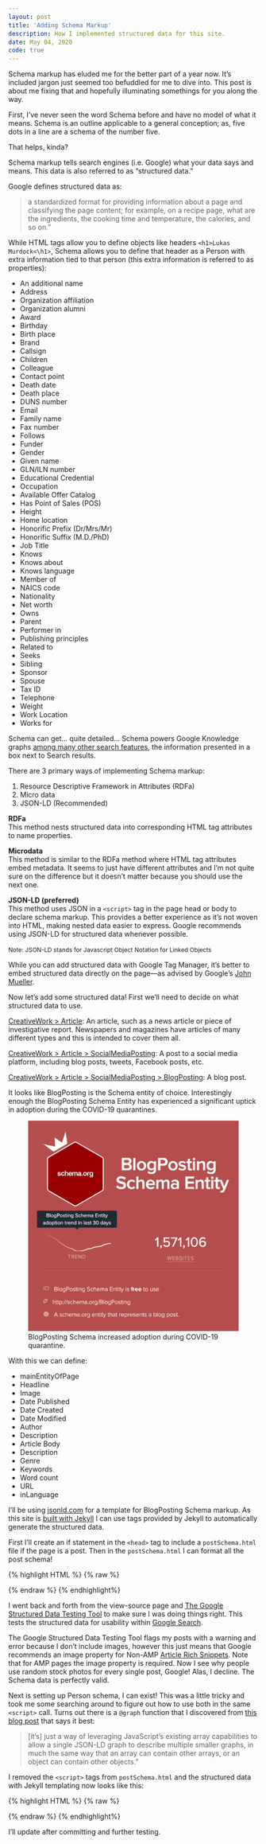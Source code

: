 ```yaml
---
layout: post
title: 'Adding Schema Markup'
description: How I implemented structured data for this site.
date: May 04, 2020
code: true
---
```


Schema markup has eluded me for the better part of a year now. It’s included jargon just seemed too befuddled for me to dive into. This post is about me fixing that and hopefully illuminating somethings for you along the way.

First, I’ve never seen the word Schema before and have no model of what it means. Schema is an outline applicable to a general conception; as, five dots in a line are a schema of the number five.

That helps, kinda?

Schema markup tells search engines (i.e. Google) what your data says and means. This data is also referred to as “structured data.”

Google defines structured data as:
> a standardized format for providing information about a page and classifying the page content; for example, on a recipe page, what are the ingredients, the cooking time and temperature, the calories, and so on.”


While HTML tags allow you to define objects like headers `<h1>Lukas Murdock<\h1>`, Schema allows you to define that header as a Person with extra information tied to that person (this extra information is referred to as properties):

* An additional name
* Address
* Organization affiliation
* Organization alumni
* Award
* Birthday
* Birth place
* Brand
* Callsign
* Children
* Colleague
* Contact point
* Death date
* Death place
* DUNS number
* Email
* Family name
* Fax number
* Follows
* Funder
* Gender
* Given name
* GLN/ILN number
* Educational Credential
* Occupation
* Available Offer Catalog
* Has Point of Sales (POS)
* Height
* Home location
* Honorific Prefix (Dr/Mrs/Mr)
* Honorific Suffix (M.D./PhD)
* Job Title
* Knows
* Knows about
* Knows language
* Member of
* NAICS code
* Nationality
* Net worth
* Owns
* Parent
* Performer in
* Publishing principles
* Related to
* Seeks
* Sibling
* Sponsor
* Spouse
* Tax ID
* Telephone
* Weight
* Work Location
* Works for

Schema can get… quite detailed… Schema powers Google Knowledge graphs [among many other search features](https://support.google.com/webmasters/answer/7358659), the information presented in a box next to Search results.


There are 3 primary ways of implementing Schema markup:
1. Resource Descriptive Framework in Attributes (RDFa)
2. Micro data
3. JSON-LD (Recommended)

**RDFa**  
This method nests structured data into corresponding HTML tag attributes to name properties.

**Microdata**  
This method is similar to the RDFa method where HTML tag attributes embed metadata. It seems to just have different attributes and I’m not quite sure on the difference but it doesn’t matter because you should use the next one.

**JSON-LD (preferred)**  
This method uses JSON in a `<script>` tag in the page head or body to declare schema markup. This provides a better experience as it’s not woven into HTML, making nested data easier to express.
<span class="full-underline" style="font-size: var(--font-small);">Google recommends using JSON-LD for structured data whenever possible.</span>  

<span style="font-size: 12px;">Note: JSON-LD stands for Javascript Object Notation for Linked Objects</span>

While you can add structured data with Google Tag Manager, it’s better to embed structured data directly on the page—as advised by Google’s [John](https://www.reddit.com/r/bigseo/comments/as8hce/does_google_read_hidden_html_content/egsip6s/) [Mueller](https://www.reddit.com/r/TechSEO/comments/aqf1u1/implementing_schema_via_gtm_vs_onsite_php/egg2467/).

Now let’s add some structured data! First we’ll need to decide on what structured data to use.

[CreativeWork > Article](https://schema.org/Article): An article, such as a news article or piece of investigative report. Newspapers and magazines have articles of many different types and this is intended to cover them all.

[CreativeWork > Article > SocialMediaPosting](https://schema.org/SocialMediaPosting): A post to a social media platform, including blog posts, tweets, Facebook posts, etc.

[CreativeWork > Article > SocialMediaPosting > BlogPosting](https://schema.org/BlogPosting): A blog post.

It looks like BlogPosting is the Schema entity of choice. Interestingly enough the BlogPosting Schema Entity has experienced a significant uptick in adoption during the COVID-19 quarantines.


<figure class="blog-figure image component image-big image-fullbleed body-copy-wide">
<img class="picture-image" src="/images/posts/schema-markup-blogposting.png" alt="">
<figcaption class="image-text">BlogPosting Schema increased adoption during COVID-19 quarantine.</figcaption>
</figure>



With this we can define:
* mainEntityOfPage
* Headline
* Image
* Date Published
* Date Created
* Date Modified
* Author
* Description
* Article Body
* Description
* Genre
* Keywords
* Word count
* URL
* inLanguage


I’ll be using [jsonld.com](https://jsonld.com/blog-post/) for a template for BlogPosting Schema markup. As this site is [built with Jekyll]({{site.baseurl}}/about-this-website/) I can use tags provided by Jekyll to automatically generate the structured data.

First I’ll create an if statement in the `<head>` tag to include  a `postSchema.html` file if the page is a post. Then in the `postSchema.html` I can format all the post schema!

{% highlight HTML %}
{% raw %}
<script type="application/ld+json">
    { "@context": "https://schema.org", 
        "@type": "BlogPosting",
        "mainEntityOfPage": {
            "@type": "WebPage",
            "@id": "https://lukasmurdock.com/writing/"
      },
        "headline": "{{ page.title }}",
        "url": "https://lukasmurdock.com/{{ page.url }}",
        "datePublished": "{{ page.date }}",
        "dateModified": "{% if page.last_modified_at %}{{page.last_modified_at}}{% else %}{{page.date}}{% endif %}",
        "image": "{% if page.image %}{{page.image}}{% endif %}",
        "author": {
            "@type": "Person",
            "name": "Lukas Murdock",
            "description": "Lukas Murdock is a human trying to do work that matters for people who care. Exploring design, development, and marketing.",
            "sameAs": [
                "https://www.linkedin.com/in/lukas-murdock/",
                "https://twitter.com/MurdockLukas",
                "https://github.com/LukasMurdock",
                "https://www.facebook.com/lukas.rex.murdock",
                "https://www.instagram.com/lukasauras.rex/",
                "https://www.youtube.com/channel/UCG8ZhvCtKlnPXkoJG2u52lw"
                ],
            "image": {
                "@type": "ImageObject",
                "url": "https://lukasmurdock.com/images/LM-portrait.jpg"
            },
            "givenName": "Lukas",
            "familyName": "Murdock",
            "publishingPrinciples": "https://lukasmurdock.com/",
            "email": {{ site.email | jsonify }}
        },
        "publisher": {
            "@type": "Organization",
            "name": "Lukas Murdock",
            "url": "https://lukasmurdock.com/",
            "logo": {
              "@type": "ImageObject",
              "width": 60,
              "height": 60,
              "url": "https://lukasmurdock.com/android-chrome-512x512.png"
            }
          },
        "description": "{{ page.description }}",
        "articleBody": {{ page.content | strip_html | jsonify }},
        {% if page.tags and page.tags !=  blank %}"keywords": {{ page.tags | join: ',' | jsonify }},{% endif %}
        "wordcount": "{{ page.content | number_of_words }}",
        "inLanguage": "en-US"
    }
</script>
{% endraw %}
{% endhighlight%}

I went back and forth from the view-source page and [The Google Structured Data Testing Tool](https://search.google.com/structured-data/testing-tool/) to make sure I was doing things right. This tests the structured data for usability within [Google Search](https://developers.google.com/search/docs/guides/search-gallery).

The Google Structured Data Testing Tool flags my posts with a warning and error because I don’t include images, however this just means that Google recommends an image property for Non-AMP [Article Rich Snippets](https://developers.google.com/search/docs/data-types/article). Note that for AMP pages the image property is required. Now I see why people use random stock photos for every single post, Google! Alas, I decline. The Schema data is perfectly valid.

Next is setting up Person schema, I can exist! This was a little tricky and took me some searching around to figure out how to use both in the same `<script>` call. Turns out there is a `@graph` function that I discovered from [this blog post]() that says it best:
> [it’s] just a way of leveraging JavaScript’s existing array capabilities to allow a single JSON-LD graph to describe multiple smaller graphs, in much the same way that an array can contain other arrays, or an object can contain other objects.”

I removed the `<script>` tags from `postSchema.html` and the structured data with Jekyll templating now looks like this:

{% highlight HTML %}
{% raw %}

<script type="application/ld+json">
    {
      "@context": "http://www.schema.org",
      "@graph":
      [
        {
          "@type": "person",
          "name": "Lukas Murdock",
          "url": "https://lukasmurdock.com/",
          "birthDate": "2000-12-09",
          "gender": "male",
          "jobTitle": "Marketing Strategy Consultant",
          "image": "https://lukasmurdock.com/images/LM-portrait.jpg",
          "description": "Lukas Murdock is a human trying to do work that matters. Exploring design, development, and marketing.",
          "sameAs": [
            "https://www.linkedin.com/in/lukas-murdock/",
            "https://twitter.com/MurdockLukas",
            "https://github.com/LukasMurdock",
            "https://www.facebook.com/lukas.rex.murdock",
            "https://www.instagram.com/lukasauras.rex/",
            "https://www.youtube.com/channel/UCG8ZhvCtKlnPXkoJG2u52lw"
            ],
          "email": "lukas.murdock@gmail.com",
          "address": {
            "@type": "PostalAddress",
            "addressLocality": "Columbus",
            "addressRegion": "Ohio",
            "postalCode": "43035",
            "addressCountry": "USA"
            }
        }

  {% if page.layout == 'post' %}
    ,{% include postSchema.html %}
  {% endif %}
]}
</script>

{% endraw %}
{% endhighlight%}

I’ll update after committing and further testing.